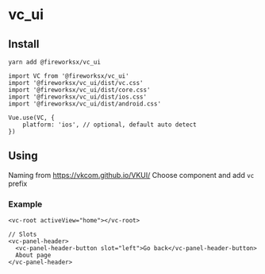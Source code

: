# vc_ui

## Install
```
yarn add @fireworksx/vc_ui

```

```
import VC from '@fireworksx/vc_ui'
import '@fireworksx/vc_ui/dist/vc.css'
import '@fireworksx/vc_ui/dist/core.css'
import '@fireworksx/vc_ui/dist/ios.css'
import '@fireworksx/vc_ui/dist/android.css'

Vue.use(VC, {
    platform: 'ios', // optional, default auto detect
})
```

## Using
Naming from https://vkcom.github.io/VKUI/
Choose component and add ```vc``` prefix

### Example
```
<vc-root activeView="home"></vc-root>

// Slots
<vc-panel-header>
  <vc-panel-header-button slot="left">Go back</vc-panel-header-button>
  About page
</vc-panel-header>
```
